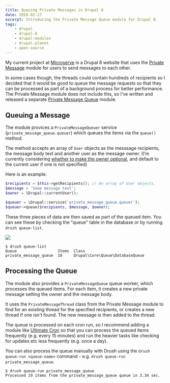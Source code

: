 ```yaml
---
title: Queuing Private Messages in Drupal 8
date: 2018-02-27
excerpt: Introducing the Private Message Queue module for Drupal 8.
tags:
    - drupal
    - drupal-8
    - drupal-modules
    - drupal-planet
    - open-source
---
```


My current project at [Microserve][0] is a Drupal 8 website that uses the
[Private Message][1] module for users to send messages to each other.

In some cases though, the threads could contain hundreds of recipients so I
decided that it would be good to queue the message requests so that they can be
processed as part of a background process for better performance. The Private
Message module does not include this, so I've written and released a separate
[Private Message Queue][2] module.

## Queuing a Message

The module provices a `PrivateMessageQueuer` service
(`private_message_queue.queuer`) which queues the items via the `queue()`
method.

The method accepts an array of `User` objects as the messsage recipients, the
message body text and another user as the message owner. (I’m currently
considering [whether to make the owner optional][4], and default to the current
user if one is not specified)

Here is an example:

```php
$recipients = $this->getRecipients(); // An array of User objects.
$message = 'Some message text';
$owner = \Drupal::currentUser();

$queuer = \Drupal::service('private_message_queue.queuer');
$queuer->queue($recipients, $message, $owner);
```

These three pieces of data are then saved as part of the queued item. You can
see these by checking the "queue" table in the database or by running
`drush queue-list`.

![](/images/blog/private-message-queue.png)

```
$ drush queue-list
Queue                  Items  Class
private_message_queue  19     Drupal\Core\Queue\DatabaseQueue
```

## Processing the Queue

The module also provides a `PrivateMessageQueue` queue worker, which processes
the queued items. For each item, it creates a new private message setting the
owner and the message body.

It uses the `PrivateMessageThread` class from the Private Message module to find
for an existing thread for the specified recipients, or creates a new thread if
one isn't found. The new message is then added to the thread.

The queue is processed on each cron run, so I recommend adding a module like
[Ultimate Cron][3] so that you can process the queued items frequently (e.g.
every 15 minutes) and run the heavier tasks like checking for updates etc less
frequently (e.g. once a day).

You can also process the queue manually with Drush using the
`drush queue-run <queue-name>` command - e.g.
`drush queue-run private_message_queue`.

```
$ drush queue-run private_message_queue
Processed 19 items from the private_message_queue queue in 3.34 sec.
```

[0]: {{site.companies.microserve.url}}
[1]: https://www.drupal.org/project/private_message
[2]: https://www.drupal.org/project/private_message_queue
[3]: https://www.drupal.org/project/ultimate_cron
[4]: https://www.drupal.org/project/private_message_queue/issues/2948233
